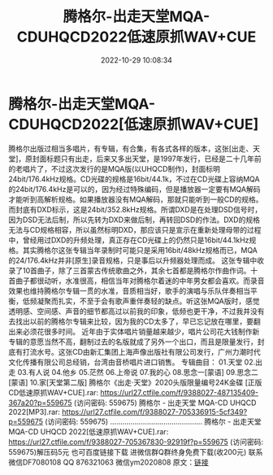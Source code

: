 ﻿---
title: 腾格尔-出走天堂MQA-CDUHQCD2022低速原抓WAV+CUE
date: 2022-10-29 10:08:34
categories: 新碟专辑、稀有等精品
tags: 华语中文
---
# 腾格尔-出走天堂MQA-CDUHQCD2022[低速原抓WAV+CUE]

腾格尔出版过相当多唱片，有专辑，有合集，有各式各样的版本，这张[出走、天堂]，原封面标题只有出走，后来又多出天堂，是1997年发行，已经是二十几年前的老唱片了，不过这次发行的是MQA版(以UHQCD制作)，封面标明24bit/176.4kHz规格。CD光碟的规格是16bit/44.1k，不过在CD光碟上容纳MQA的24bit/176.4kHz是可以的，因为经过特殊编码，但是播放器一定要有MQA解码才能听到高解析规格。如果播放器没有MQA解码，那就只能听到一般CD的规格。
而封底有DXD标示，这是24bit/352.8kHz规格。所谓DXD是在处理DSD信号时，因为DSD无法后制，所以先转为DXD来做后制，再转回DSD的作法。DXD的规格无法与CD规格相容，所以虽然标明DXD，那应该只是宣示在重新处理母带的过程中，曾经用过DXD的升频处理，真正存在CD光碟上的仍然只是16bit/44.1kHz规格。其实腾格尔这张专辑当年录制时可能只是采用16bit/48kHz规格而已，MQA的24/176.4kHz并非[原生]录音规格，只是事后以升频器处理而成。
这张专辑中收录了10首曲子，除了三首蒙古传统歌曲之外，其余七首都是腾格尔作曲作词。十首曲子都很动听，水准很高，相信当年对腾格尔着迷的中年男女都会喜欢。而录音效果也维持腾格尔专辑一贯的水准，音质相当好，歌手的演唱与乐队伴奏相当平衡，低频凝聚而扎实，不至于会有歌声重伴奏轻的缺点。听这张MQA版时，感觉透明感、空间感、声音的细节都高过以前我的印象，低频也更干净，不过我并没有去找出以前的腾格尔专辑来比较，因为我的CD太多了，早已忘记放在哪里，要翻出来必须花很多时间。
近年由于实体唱片销量越来越少，唱片公司花大钱制作新专辑的意愿当然不高，翻制过去的名版就成了另外一个出口，而且是限量发行，封底有打流水号。这张CD由新汇集团上海声像出版社有限公司发行，广州力潮时代文化传播有限公司总经销，台湾由音桥唱片进口销售。
专辑曲目：
01.天堂
02.出走
03.有人说
04.他乡
05.茫然
06.上帝说
07.我的心
08.思念一[蒙语]
09.思念二[蒙语]
10.家[天堂第二版]
腾格尔《出走·天堂》2020头版限量编号24K金碟 [正版CD低速原抓WAV+CUE].rar: https://url27.ctfile.com/f/9388027-487135409-367a20?p=559675
(访问密码: 559675)
腾格尔 - 出走天堂 MQA-CD UHQCD 2022[MP3].rar: https://url27.ctfile.com/f/9388027-705336915-5cf349?p=559675
(访问密码: 559675)
.............................................
腾格尔 - 出走天堂 MQA-CD UHQCD 2022[低速原抓WAV+CUE].rar: https://url27.ctfile.com/f/9388027-705367830-92919f?p=559675
(访问密码: 559675)解压码5元
也可百度链接下载
进微信群Q群终身免费下载(收200元)
联系微信DF7080108 QQ 876321063
微信ym2020808
原文：[链接](https://blog.sina.com.cn/s/blog_1647c7e760103101k.html)